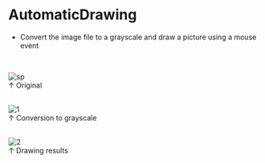 # AutomaticDrawing

- Convert the image file to a grayscale and draw a picture using a mouse event</br>
</br>

![sp](https://user-images.githubusercontent.com/32415358/58763697-5a1f4500-8599-11e9-99ae-0fed1aa62a32.jpg)</br>
↑ Original</br>
</br>

![1](https://user-images.githubusercontent.com/32415358/58763698-5d1a3580-8599-11e9-8f54-4329d9784afc.PNG)</br>
↑ Conversion to grayscale</br>
</br>

![2](https://user-images.githubusercontent.com/32415358/58763700-5e4b6280-8599-11e9-9775-862d19b93ac1.png)</br>
↑ Drawing results</br>
